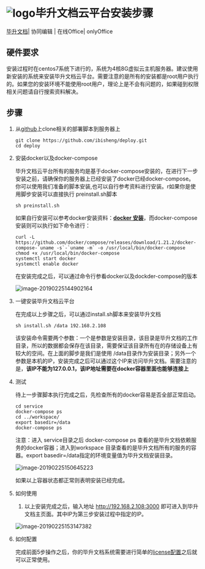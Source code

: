 

# ![logo](http://public-bisheng.oss-cn-zhangjiakou.aliyuncs.com/resource/logo.png)毕升文档云平台安装步骤

[毕升文档](https://ibisheng.cn)| 协同编辑 | 在线Office| onlyOffice

## 硬件要求

安装过程时在centos7系统下进行的，系统为4核8G虚拟云主机服务器。建议使用新安装的系统来安装毕升文档云平台。需要注意的是所有的安装都是root用户执行的。如果您的安装环境不能使用root用户，理论上是不会有问题的，如果碰到权限相关问题请自行搜索资料解决。

## 步骤

1. 从[github](https://github.com/ibisheng/deploy.git)上clone相关的部署脚本到服务器上

   ```shell
   git clone https://github.com/ibisheng/deploy.git
   cd deploy
   ```

2. 安装docker以及docker-compose

   毕升文档云平台所有的服务均是基于docker-compose安装的，在进行下一步安装之前，请确保你的服务器上已经安装了docker已经docker-compose。你可以使用我们准备的脚本安装,也可以自行参考资料进行安装。r如果你是使用脚步安装可以直接执行 preinstall.sh脚本

   ```shell
   sh preinstall.sh
   ```

   如果自行安装可以参考docker安装资料：**[docker 安装](https://docs.docker.com/install/linux/docker-ce/centos/#install-docker-ce)**，而docker-compose安装则可以执行如下命令进行：

   ```shell
   curl -L https://github.com/docker/compose/releases/download/1.21.2/docker-compose-`uname -s`-`uname -m` -o /usr/local/bin/docker-compose
   chmod +x /usr/local/bin/docker-compose
   systemctl start docker
   systemctl enable docker
   ```

   在安装完成之后，可以通过命令行参看docker以及dockder-compose的版本

   ![image-20190225144902164](https://public-bisheng.oss-cn-zhangjiakou.aliyuncs.com/resource/docker-version.png)

3. 一键安装毕升文档云平台

   在完成以上步骤之后，可以通过install.sh脚本来安装毕升文档

   ```shell
   sh install.sh /data 192.168.2.108
   ```

   该安装命令需要两个参数：一个是参数是安装目录，该目录是毕升文档的工作目录，所以的数据都会保存在该目录，需要保证该目录所有在的存储设备上有较大的空间。在上面的脚步是我们是使用 /data目录作为安装目录；另外一个参数是本机的IP，安装完成之后可以通过这个IP来访问毕升文档。需要注意的是，**该IP不能为127.0.0.1，该IP地址需要在docker容器里面也能够连接上**

4. 测试

   待上一步骤脚本执行完成之后，先检查所有的docker容易是否全部正常启动。

   ```shell
   cd service
   docker-compose ps
   cd ../workspace/
   export basedir=/data
   docker-compose ps
   ```

   注意：进入 service目录之后 docker-compose ps 查看的是毕升文档依赖服务的docker容器；进入到workspace 目录查看的是毕升文档所有的服务的容器。export basedir=/data指定的环境变量值为毕升文档安装目录。

   ![image-20190225150645223](https://public-bisheng.oss-cn-zhangjiakou.aliyuncs.com/resource/docker-status.png)

   如果以上容器状态都正常则表明安装已经完成。

5. 如何使用

   1. 以上安装完成之后，输入地址 http://192.168.2.108:3000  即可进入到毕升文档主页面。其中IP为第三步安装过程中指定的IP。 

   ![image-20190225153147382](https://public-bisheng.oss-cn-zhangjiakou.aliyuncs.com/resource/ibisheng.png)

6. 如何配置

   完成前面5步操作之后，你的毕升文档系统需要进行简单的[license配置](https://ibisheng.cn)之后就可以正常使用。
